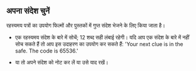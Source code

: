 ## अपना संदेश चुनें

रहस्यमय पत्रों का उपयोग फिल्मों और पुस्तकों में गुप्त संदेश भेजने के लिए किया जाता है।

+ एक रहस्यमय संदेश के बारे में सोचें; 12 शब्द सही लंबाई रहेगी। यदि आप एक संदेश के बारे में नहीं सोच सकते हैं तो आप इस उदाहरण का उपयोग कर सकते हैं: 'Your next clue is in the safe. The code is 65536.'

+ या तो अपने संदेश को नोट कर लें या उसे याद रखें।